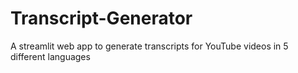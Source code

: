 # Transcript-Generator
A streamlit web app to generate transcripts for YouTube videos in 5 different languages

